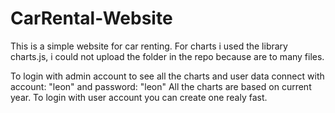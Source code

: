 # CarRental-Website

This is a simple website for car renting.
For charts i used the library charts.js, i could not upload the folder in the repo because are to many files.

To login with admin account to see all the charts and user data connect with account: "leon" and password: "leon"
All the charts are based on current year.
To login with user account you can create one realy fast.
